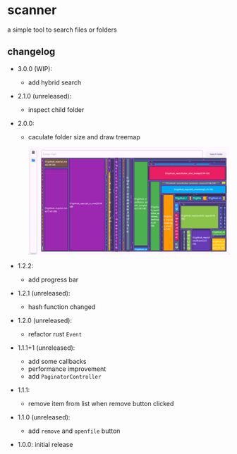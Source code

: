 # scanner

a simple tool to search files or folders

## changelog

* 3.0.0 (WIP):
  * add hybrid search

* 2.1.0 (unreleased):
  
  * inspect child folder

* 2.0.0:
  
  * caculate folder size and draw treemap

    ![image-20241129165523838](image-20241129165523838.png)
  
* 1.2.2:
  * add progress bar

* 1.2.1 (unreleased):
  * hash function changed

* 1.2.0 (unreleased):
  * refactor rust `Event`

* 1.1.1+1 (unreleased):
  * add some callbacks
  * performance improvement
  * add `PaginatorController`

* 1.1.1: 
  * remove item from list when remove button clicked

* 1.1.0 (unreleased): 
  * add `remove` and `openfile` button

* 1.0.0: initial release
